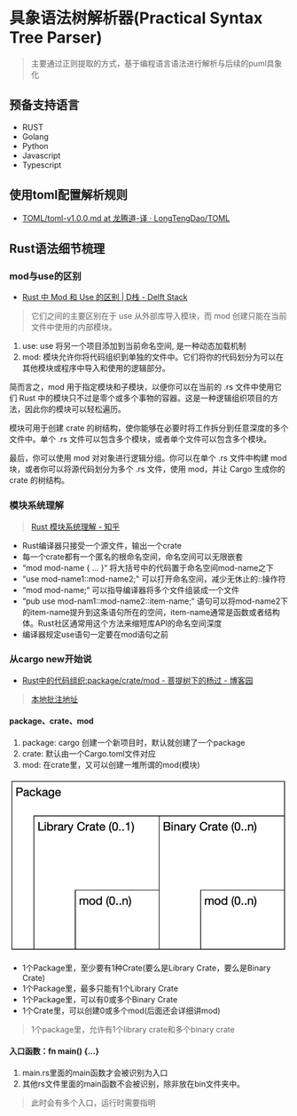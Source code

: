 # 具象语法树解析器(Practical Syntax Tree Parser)

> 主要通过正则提取的方式，基于编程语言语法进行解析与后续的puml具象化

## 预备支持语言

- RUST
- Golang
- Python
- Javascript
- Typescript

## 使用toml配置解析规则

- [TOML/toml-v1.0.0.md at 龙腾道-译 · LongTengDao/TOML](https://github.com/LongTengDao/TOML/blob/%E9%BE%99%E8%85%BE%E9%81%93-%E8%AF%91/toml-v1.0.0.md)

## Rust语法细节梳理

### mod与use的区别

- [Rust 中 Mod 和 Use 的区别 | D栈 - Delft Stack](https://www.delftstack.com/zh/howto/rust/rust-mod-vs-use/)

> 它们之间的主要区别在于 use 从外部库导入模块，而 mod 创建只能在当前文件中使用的内部模块。

1. use: use 将另一个项目添加到当前命名空间, 是一种动态加载机制
2. mod: 模块允许你将代码组织到单独的文件中。它们将你的代码划分为可以在其他模块或程序中导入和使用的逻辑部分。

简而言之，mod 用于指定模块和子模块，以便你可以在当前的 .rs 文件中使用它们
Rust 中的模块只不过是零个或多个事物的容器。这是一种逻辑组织项目的方法，因此你的模块可以轻松遍历。

模块可用于创建 crate 的树结构，使你能够在必要时将工作拆分到任意深度的多个文件中。单个 .rs 文件可以包含多个模块，或者单个文件可以包含多个模块。

最后，你可以使用 mod 对对象进行逻辑分组。你可以在单个 .rs 文件中构建 mod 块，或者你可以将源代码划分为多个 .rs 文件，使用 mod，并让 Cargo 生成你的 crate 的树结构。

### 模块系统理解

> [Rust 模块系统理解 - 知乎](https://zhuanlan.zhihu.com/p/443926839)

- Rust编译器只接受一个源文件，输出一个crate
- 每一个crate都有一个匿名的根命名空间，命名空间可以无限嵌套
- “mod mod-name { ... }“ 将大括号中的代码置于命名空间mod-name之下
- “use mod-name1::mod-name2;" 可以打开命名空间，减少无休止的::操作符
- “mod mod-name;“ 可以指导编译器将多个文件组装成一个文件
- “pub use mod-nam1::mod-name2::item-name;“
  语句可以将mod-name2下的item-name提升到这条语句所在的空间，item-name通常是函数或者结构体。Rust社区通常用这个方法来缩短库API的命名空间深度
- 编译器规定use语句一定要在mod语句之前

### 从cargo new开始说

- [Rust中的代码组织:package/crate/mod - 菩提树下的杨过 - 博客园](https://www.cnblogs.com/yjmyzz/p/rust_package_crate_mod.html)

> [本地批注地址](x-devonthink-item://0FB4BFD2-C96E-4DFA-A8E9-09BFBAD1BBF9)

#### package、crate、mod

1. package: cargo 创建一个新项目时，默认就创建了一个package
2. crate: 默认由一个Cargo.toml文件对应
3. mod: 在crate里，又可以创建一堆所谓的mod(模块)

![img](https://raw.githubusercontent.com/KuanHsiaoKuo/writing_materials/main/imgs/27612-20211106113206098-804387811.png)

- 1个Package里，至少要有1种Crate(要么是Library Crate，要么是Binary Crate)
- 1个Package里，最多只能有1个Library Crate
- 1个Package里，可以有0或多个Binary Crate
- 1个Crate里，可以创建0或多个mod(后面还会详细讲mod)

> 1个package里，允许有1个library crate和多个binary crate

#### 入口函数：fn main() {...}

1. main.rs里面的main函数才会被识别为入口
2. 其他rs文件里面的main函数不会被识别，除非放在bin文件夹中。

> 此时会有多个入口，运行时需要指明